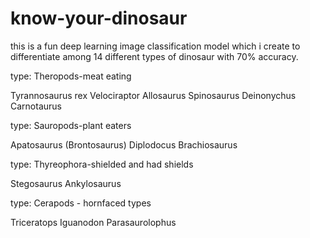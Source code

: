 # know-your-dinosaur
this is a fun deep learning image classification model which i create to differentiate among 14 different types of dinosaur with 70% accuracy.

type: Theropods-meat eating

Tyrannosaurus rex
Velociraptor
Allosaurus
Spinosaurus
Deinonychus
Carnotaurus

type: Sauropods-plant eaters

Apatosaurus (Brontosaurus)
Diplodocus
Brachiosaurus

type: Thyreophora-shielded and had shields

Stegosaurus
Ankylosaurus

type: Cerapods - hornfaced types

Triceratops
Iguanodon
Parasaurolophus

